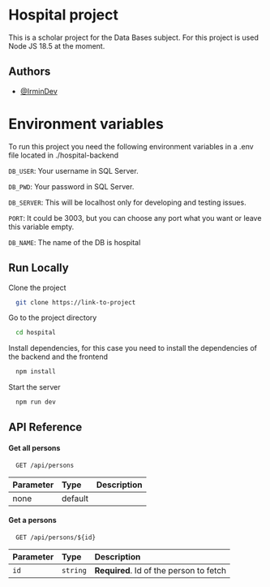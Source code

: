 
# Hospital project

This is a scholar project for the Data Bases subject. For this project is used Node JS 18.5 at the moment.


## Authors

- [@IrminDev](https://www.github.com/IrminDev)

# Environment variables
To run this project you need the following environment variables in a .env file located in ./hospital-backend

`DB_USER`: Your username in SQL Server.

`DB_PWD`: Your password in SQL Server.

`DB_SERVER`: This will be localhost only for developing and testing issues.

`PORT`: It could be 3003, but you can choose any port what you want or leave this variable empty.

`DB_NAME`: The name of the DB is hospital
## Run Locally

Clone the project

```bash
  git clone https://link-to-project
```

Go to the project directory

```bash
  cd hospital
```

Install dependencies, for this case you need to install the dependencies of the backend and the frontend

```bash
  npm install
```

Start the server

```bash
  npm run dev
```


## API Reference

#### Get all persons

```http
  GET /api/persons
```

| Parameter | Type     | Description                |
| :-------- | :------- | :------------------------- |
| none | default |  |

#### Get a persons

```http
  GET /api/persons/${id}
```

| Parameter | Type     | Description                       |
| :-------- | :------- | :-------------------------------- |
| `id`      | `string` | **Required**. Id of the person to fetch |


